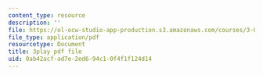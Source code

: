 ```yaml
---
content_type: resource
description: ''
file: https://ol-ocw-studio-app-production.s3.amazonaws.com/courses/3-054-cellular-solids-structure-properties-and-applications-spring-2015/0ab42acfad7e2ed694c10f4f1f124d14_q-9YlXesHtI.pdf
file_type: application/pdf
resourcetype: Document
title: 3play pdf file
uid: 0ab42acf-ad7e-2ed6-94c1-0f4f1f124d14
---
```

